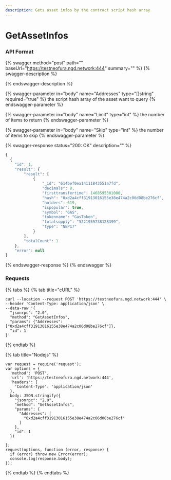 ```yaml
---
description: Gets asset infos by the contract script hash array
---
```


# GetAssetInfos

### API Format

{% swagger method="post" path="" baseUrl="https://testneofura.ngd.network:444" summary="" %}
{% swagger-description %}

{% endswagger-description %}

{% swagger-parameter in="body" name="Addresses" type="[]string" required="true" %}
the script hash array of the asset want to query
{% endswagger-parameter %}

{% swagger-parameter in="body" name="Limit" type="int" %}
the number of items to return 
{% endswagger-parameter %}

{% swagger-parameter in="body" name="Skip" type="int" %}
the number of items to skip
{% endswagger-parameter %}

{% swagger-response status="200: OK" description="" %}
```javascript
{
  {
    "id": 1,
    "result": {
        "result": [
            {
                "_id": "614bef0ea14111843551a7fd",
                "decimals": 8,
                "firsttransfertime": 1468595301000,
                "hash": "0xd2a4cff31913016155e38e474a2c06d08be276cf",
                "holders": 619,
                "ispopular": true,
                "symbol": "GAS",
                "tokenname": "GasToken",
                "totalsupply": "5221959738128399",
                "type": "NEP17"
            }
        ],
        "totalCount": 1
    },
    "error": null
}
```
{% endswagger-response %}
{% endswagger %}

### Requests

{% tabs %}
{% tab title="cURL" %}
```
curl --location --request POST 'https://testneofura.ngd.network:444' \
--header 'Content-Type: application/json' \
--data-raw '{
  "jsonrpc": "2.0",
  "method": "GetAssetInfos",
  "params": {"Addresses":["0xd2a4cff31913016155e38e474a2c06d08be276cf"]},
  "id": 1
}'
```


{% endtab %}

{% tab title="Nodejs" %}
```
var request = require('request');
var options = {
  'method': 'POST',
  'url': 'https://testneofura.ngd.network:444',
  'headers': {
    'Content-Type': 'application/json'
  },
  body: JSON.stringify({
    "jsonrpc": "2.0",
    "method": "GetAssetInfos",
    "params": {
      "Addresses": [
        "0xd2a4cff31913016155e38e474a2c06d08be276cf"
      ]
    },
    "id": 1
  })

};
request(options, function (error, response) {
  if (error) throw new Error(error);
  console.log(response.body);
});
```
{% endtab %}
{% endtabs %}
